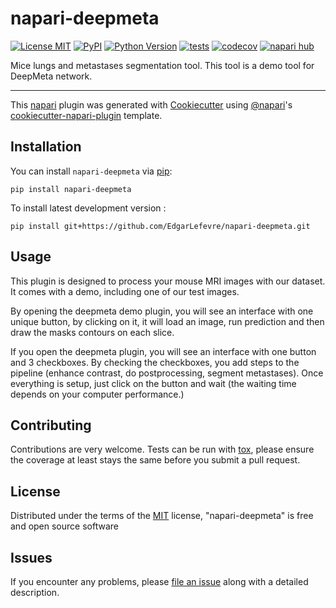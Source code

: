 # napari-deepmeta

[![License MIT](https://img.shields.io/pypi/l/napari-deepmeta.svg?color=green)](https://github.com/EdgarLefevre/napari-deepmeta/raw/main/LICENSE)
[![PyPI](https://img.shields.io/pypi/v/napari-deepmeta.svg?color=green)](https://pypi.org/project/napari-deepmeta)
[![Python Version](https://img.shields.io/pypi/pyversions/napari-deepmeta.svg?color=green)](https://python.org)
[![tests](https://github.com/EdgarLefevre/napari-deepmeta/workflows/tests/badge.svg)](https://github.com/EdgarLefevre/napari-deepmeta/actions)
[![codecov](https://codecov.io/gh/EdgarLefevre/napari-deepmeta/branch/main/graph/badge.svg)](https://codecov.io/gh/EdgarLefevre/napari-deepmeta)
[![napari hub](https://img.shields.io/endpoint?url=https://api.napari-hub.org/shields/napari-deepmeta)](https://napari-hub.org/plugins/napari-deepmeta)

Mice lungs and metastases segmentation tool.
This tool is a demo tool for DeepMeta network.

----------------------------------

This [napari] plugin was generated with [Cookiecutter] using [@napari]'s [cookiecutter-napari-plugin] template.

## Installation

You can install `napari-deepmeta` via [pip]:

    pip install napari-deepmeta



To install latest development version :

    pip install git+https://github.com/EdgarLefevre/napari-deepmeta.git


## Usage

This plugin is designed to process your mouse MRI images with our dataset. It comes with a demo, including one of our
test images.

By opening the deepmeta demo plugin, you will see an interface with one unique button, by clicking on it, it will load an image,
run prediction and then draw the masks contours on each slice.

If you open the deepmeta plugin, you will see an interface with one button and 3 checkboxes.
By checking the checkboxes, you add steps to the pipeline (enhance contrast, do postprocessing, segment metastases).
Once everything is setup, just click on the button and wait (the waiting time depends on your computer performance.)

## Contributing

Contributions are very welcome. Tests can be run with [tox], please ensure
the coverage at least stays the same before you submit a pull request.

## License

Distributed under the terms of the [MIT] license,
"napari-deepmeta" is free and open source software

## Issues

If you encounter any problems, please [file an issue] along with a detailed description.

[napari]: https://github.com/napari/napari
[Cookiecutter]: https://github.com/audreyr/cookiecutter
[@napari]: https://github.com/napari
[MIT]: http://opensource.org/licenses/MIT
[BSD-3]: http://opensource.org/licenses/BSD-3-Clause
[GNU GPL v3.0]: http://www.gnu.org/licenses/gpl-3.0.txt
[GNU LGPL v3.0]: http://www.gnu.org/licenses/lgpl-3.0.txt
[Apache Software License 2.0]: http://www.apache.org/licenses/LICENSE-2.0
[Mozilla Public License 2.0]: https://www.mozilla.org/media/MPL/2.0/index.txt
[cookiecutter-napari-plugin]: https://github.com/napari/cookiecutter-napari-plugin

[file an issue]: https://github.com/EdgarLefevre/napari-deepmeta/issues

[napari]: https://github.com/napari/napari
[tox]: https://tox.readthedocs.io/en/latest/
[pip]: https://pypi.org/project/pip/
[PyPI]: https://pypi.org/
